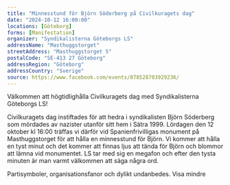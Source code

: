 ```yaml
---
title: "Minnesstund för Björn Söderberg på Civilkuragets dag"
date: "2024-10-12 16:00:00"
locations: [Göteborg]
forms: [Manifestation]
organizer: "Syndikalisterna Göteborgs LS"
addressName: "Masthuggstorget"
streetAddress: "Masthuggstorget 5"
postalCode: "SE-413 27 Göteborg"
addressRegion: "Göteborg"
addressCountry: "Sverige"
source: https://www.facebook.com/events/878528703929236/
---
```

Välkommen att högtidlighålla Civilkuragets dag med Syndikalisterna Göteborgs LS!

Civilkuragets dag instiftades för att hedra i syndikalisten Björn Söderberg som mördades av nazister utanför sitt hem i Sätra 1999. Lördagen den 12 oktober kl 16:00 träffas vi därför vid Spanienfrivilligas monument på Masthuggstorget för att hålla en minnesstund för Björn. Vi kommer att hålla en tyst minut och det kommer att finnas ljus att tända för Björn och blommor att lämna vid monumentet. LS tar med sig en megafon och efter den tysta minuten är man varmt välkommen att säga några ord.

Partisymboler, organisationsfanor och dylikt undanbedes. Visa mindre
